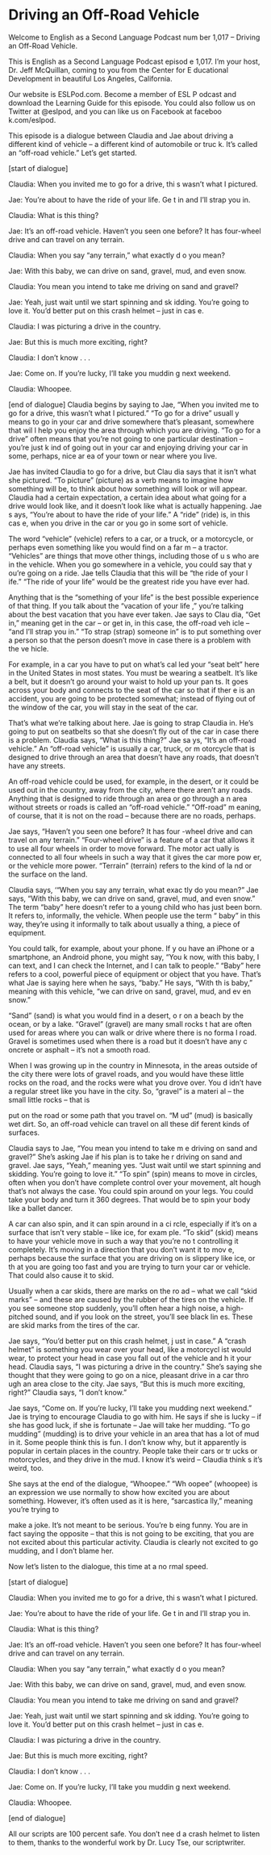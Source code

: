 # Driving an Off-Road Vehicle

Welcome to English as a Second Language Podcast num ber 1,017 – Driving an Off-Road Vehicle.

This is English as a Second Language Podcast episod e 1,017. I’m your host, Dr. Jeff McQuillan, coming to you from the Center for E ducational Development in beautiful Los Angeles, California.

Our website is ESLPod.com. Become a member of ESL P odcast and download the Learning Guide for this episode. You could also  follow us on Twitter at @eslpod, and you can like us on Facebook at faceboo k.com/eslpod.

This episode is a dialogue between Claudia and Jae about driving a different kind of vehicle – a different kind of automobile or truc k. It’s called an “off-road vehicle.” Let’s get started.

[start of dialogue]

Claudia: When you invited me to go for a drive, thi s wasn’t what I pictured.

Jae: You’re about to have the ride of your life. Ge t in and I’ll strap you in.

Claudia: What is this thing?

Jae: It’s an off-road vehicle. Haven’t you seen one  before? It has four-wheel drive and can travel on any terrain.

Claudia: When you say “any terrain,” what exactly d o you mean?

Jae: With this baby, we can drive on sand, gravel, mud, and even snow.

Claudia: You mean you intend to take me driving on sand and gravel?

Jae: Yeah, just wait until we start spinning and sk idding. You’re going to love it. You’d better put on this crash helmet – just in cas e.

Claudia: I was picturing a drive in the country.

Jae: But this is much more exciting, right?

Claudia: I don’t know . . .

 Jae: Come on. If you’re lucky, I’ll take you muddin g next weekend.

Claudia: Whoopee.

[end of dialogue] Claudia begins by saying to Jae, “When you invited me to go for a drive, this wasn’t what I pictured.” “To go for a drive” usuall y means to go in your car and drive somewhere that’s pleasant, somewhere that wil l help you enjoy the area through which you are driving. “To go for a drive” often means that you’re not going to one particular destination – you’re just k ind of going out in your car and enjoying driving your car in some, perhaps, nice ar ea of your town or near where you live.

Jae has invited Claudia to go for a drive, but Clau dia says that it isn’t what she pictured. “To picture” (picture) as a verb means to  imagine how something will be, to think about how something will look or will appear. Claudia had a certain expectation, a certain idea about what going for a drive would look like, and it doesn’t look like what is actually happening. Jae s ays, “You’re about to have the ride of your life.” A “ride” (ride) is, in this cas e, when you drive in the car or you go in some sort of vehicle.

The word “vehicle” (vehicle) refers to a car, or a truck, or a motorcycle, or perhaps even something like you would find on a far m – a tractor. “Vehicles” are things that move other things, including those of u s who are in the vehicle. When you go somewhere in a vehicle, you could say that y ou’re going on a ride. Jae tells Claudia that this will be “the ride of your l ife.” “The ride of your life” would be the greatest ride you have ever had.

Anything that is the “something of your life” is the best possible experience of that thing. If you talk about the “vacation of your life ,” you’re talking about the best vacation that you have ever taken. Jae says to Clau dia, “Get in,” meaning get in the car – or get in, in this case, the off-road veh icle – “and I’ll strap you in.” “To strap (strap) someone in” is to put something over a person so that the person doesn’t move in case there is a problem with the ve hicle.

For example, in a car you have to put on what’s cal led your “seat belt” here in the United States in most states. You must be wearing a  seatbelt. It’s like a belt, but it doesn’t go around your waist to hold up your pan ts. It goes across your body and connects to the seat of the car so that if ther e is an accident, you are going to be protected somewhat; instead of flying out of the window of the car, you will stay in the seat of the car.

 That’s what we’re talking about here. Jae is going to strap Claudia in. He’s going to put on seatbelts so that she doesn’t fly out of the car in case there is a problem. Claudia says, “What is this thing?” Jae sa ys, “It’s an off-road vehicle.” An “off-road vehicle” is usually a car, truck, or m otorcycle that is designed to drive through an area that doesn’t have any roads, that doesn’t have any streets.

An off-road vehicle could be used, for example, in the desert, or it could be used out in the country, away from the city, where there  aren’t any roads. Anything that is designed to ride through an area or go through a n area without streets or roads is called an “off-road vehicle.” “Off-road” m eaning, of course, that it is not on the road – because there are no roads, perhaps.

Jae says, “Haven’t you seen one before? It has four -wheel drive and can travel on any terrain.” “Four-wheel drive” is a feature of  a car that allows it to use all four wheels in order to move forward. The motor act ually is connected to all four wheels in such a way that it gives the car more pow er, or the vehicle more power. “Terrain” (terrain) refers to the kind of la nd or the surface on the land.

Claudia says, ‘“When you say any terrain, what exac tly do you mean?” Jae says, “With this baby, we can drive on sand, gravel, mud,  and even snow.” The term “baby” here doesn’t refer to a young child who has just been born. It refers to, informally, the vehicle. When people use the term “ baby” in this way, they’re using it informally to talk about usually a thing, a piece of equipment.

You could talk, for example, about your phone. If y ou have an iPhone or a smartphone, an Android phone, you might say, “You k now, with this baby, I can text, and I can check the Internet, and I can talk to people.” “Baby” here refers to a cool, powerful piece of equipment or object that you have. That’s what Jae is saying here when he says, “baby.” He says, “With th is baby,” meaning with this vehicle, “we can drive on sand, gravel, mud, and ev en snow.”

“Sand” (sand) is what you would find in a desert, o r on a beach by the ocean, or by a lake. “Gravel” (gravel) are many small rocks t hat are often used for areas where you can walk or drive where there is no forma l road. Gravel is sometimes used when there is a road but it doesn’t have any c oncrete or asphalt – it’s not a smooth road.

When I was growing up in the country in Minnesota, in the areas outside of the city there were lots of gravel roads, and you would  have these little rocks on the road, and the rocks were what you drove over. You d idn’t have a regular street like you have in the city. So, “gravel” is a materi al – the small little rocks – that is

put on the road or some path that you travel on. “M ud” (mud) is basically wet dirt. So, an off-road vehicle can travel on all these dif ferent kinds of surfaces.

Claudia says to Jae, “You mean you intend to take m e driving on sand and gravel?” She’s asking Jae if his plan is to take he r driving on sand and gravel. Jae says, “Yeah,” meaning yes. “Just wait until we start spinning and skidding. You’re going to love it.” “To spin” (spin) means to  move in circles, often when you don’t have complete control over your movement, alt hough that’s not always the case. You could spin around on your legs. You could  take your body and turn it 360 degrees. That would be to spin your body like a  ballet dancer.

A car can also spin, and it can spin around in a ci rcle, especially if it’s on a surface that isn’t very stable – like ice, for exam ple. “To skid” (skid) means to have your vehicle move in such a way that you’re no t controlling it completely. It’s moving in a direction that you don’t want it to mov e, perhaps because the surface that you are driving on is slippery like ice, or th at you are going too fast and you are trying to turn your car or vehicle. That could also cause it to skid.

Usually when a car skids, there are marks on the ro ad – what we call “skid marks” – and these are caused by the rubber of the tires on the vehicle. If you see someone stop suddenly, you’ll often hear a high  noise, a high-pitched sound, and if you look on the street, you’ll see black lin es. These are skid marks from the tires of the car.

Jae says, “You’d better put on this crash helmet, j ust in case.” A “crash helmet” is something you wear over your head, like a motorcycl ist would wear, to protect your head in case you fall out of the vehicle and h it your head. Claudia says, “I was picturing a drive in the country.” She’s saying  she thought that they were going to go on a nice, pleasant drive in a car thro ugh an area close to the city. Jae says, “But this is much more exciting, right?” Claudia says, “I don’t know.”

Jae says, “Come on. If you’re lucky, I’ll take you mudding next weekend.” Jae is trying to encourage Claudia to go with him. He says  if she is lucky – if she has good luck, if she is fortunate – Jae will take her mudding. “To go mudding” (mudding) is to drive your vehicle in an area that has a lot of mud in it. Some people think this is fun. I don’t know why, but it apparently is popular in certain places in the country. People take their cars or tr ucks or motorcycles, and they drive in the mud. I know it’s weird – Claudia think s it’s weird, too.

She says at the end of the dialogue, “Whoopee.” “Wh oopee” (whoopee) is an expression we use normally to show how excited you are about something. However, it’s often used as it is here, “sarcastica lly,” meaning you’re trying to

make a joke. It’s not meant to be serious. You’re b eing funny. You are in fact saying the opposite – that this is not going to be exciting, that you are not excited about this particular activity. Claudia is clearly not excited to go mudding, and I don’t blame her.

Now let’s listen to the dialogue, this time at a no rmal speed.

[start of dialogue]

Claudia: When you invited me to go for a drive, thi s wasn’t what I pictured.

Jae: You’re about to have the ride of your life. Ge t in and I’ll strap you in.

Claudia: What is this thing?

Jae: It’s an off-road vehicle. Haven’t you seen one  before? It has four-wheel drive and can travel on any terrain.

Claudia: When you say “any terrain,” what exactly d o you mean?

Jae: With this baby, we can drive on sand, gravel, mud, and even snow.

Claudia: You mean you intend to take me driving on sand and gravel?

Jae: Yeah, just wait until we start spinning and sk idding. You’re going to love it. You’d better put on this crash helmet – just in cas e.

Claudia: I was picturing a drive in the country.

Jae: But this is much more exciting, right?

Claudia: I don’t know . . .

Jae: Come on. If you’re lucky, I’ll take you muddin g next weekend.

Claudia: Whoopee.

[end of dialogue]

All our scripts are 100 percent safe. You don’t nee d a crash helmet to listen to them, thanks to the wonderful work by Dr. Lucy Tse,  our scriptwriter.



